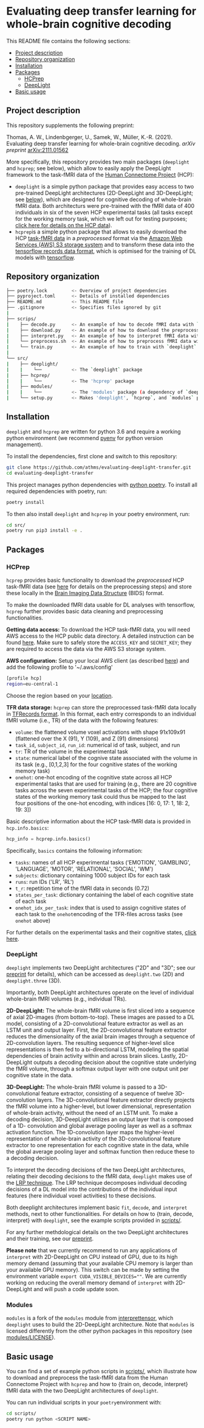 # Evaluating deep transfer learning for whole-brain cognitive decoding

This README file contains the following sections:
- [Project description](#Project-description)
- [Repository organization](#Repository-organization)
- [Installation](#Installation)
- [Packages](#Packages)
    - [HCPrep](#HCPrep)
    - [DeepLight](#DeepLight)
- [Basic usage](#Basic-usage)


## Project description

This repository supplements the following preprint:

Thomas, A. W., Lindenbgerger, U., Samek, W., Müller, K.-R. (2021). Evaluating deep transfer learning for whole-brain cognitive decoding. *arXiv preprint* [arXiv:2111.01562](https://arxiv.org/abs/2111.01562)

More specifically, this repository provides two main packages (`deeplight` and `hcprep`; see below), which allow to easily apply the DeepLight framework to the task-fMRI data of the [Human Connectome Project](http://www.humanconnectomeproject.org) (HCP): 
- `deeplight` is a simple python package that provides easy access to two pre-trained DeepLight architectures (2D-DeepLight and 3D-DeepLight; see [below](#DeepLight)), which are designed for cognitive decoding of whole-brain fMRI data. Both architecturs were pre-trained with the fMRI data of 400 individuals in six of the seven HCP experimental tasks (all tasks except for the working memory task, which we left out for testing purposes; [click here for details on the HCP data](https://www.sciencedirect.com/science/article/abs/pii/S1053811913005272?via%3Dihub)). 
- `hcprep`is a simple python package that allows to easily download the HCP [task-fMRI data](https://www.humanconnectome.org/study/hcp-young-adult/project-protocol/task-fmri) in a *preprocessed* format via the [Amazon Web Services (AWS) S3 storage system](https://www.humanconnectome.org/study/hcp-young-adult/article/hcp-s1200-release-now-available-amazon-web-services) and to transform these data into the [tensorflow records data format](https://www.tensorflow.org/tutorials/load_data/tfrecord), which is optimised for the training of DL models with [tensorflow](https://www.tensorflow.org).



## Repository organization

```bash
├── poetry.lock         <- Overview of project dependencies
├── pyproject.toml      <- Details of installed dependencies
├── README.md           <- This README file
├── .gitignore          <- Specifies files ignored by git
|
├── scrips/
|    ├── decode.py      <- An example of how to decode fMRI data with `deeplight`
|    ├── download.py    <- An example of how to download the preprocessed HCP fMRI data with `hcprep`
|    ├── interpret.py   <- An example of how to interpret fMRI data with `deeplight`
|    └── preprocess.sh  <- An example of how to preprocess fMRI data with `hcprep`
|    └── train.py       <- An example of how to train with `deeplight`
|
└── src/
|    ├── deeplight/
|    |    └──           <- The `deeplight` package
|    ├── hcprep/
|    |    └──           <- The 'hcprep' package
|    ├── modules/
|    |    └──           <- The 'modules' package (a dependency of `deeplight`)
|    └── setup.py       <- Makes 'deeplight', `hcprep`, and `modules` pip-installable (pip install -e .)  
```


## Installation
`deeplight` and `hcprep` are written for python 3.6 and require a working python environment (we recommend [pyenv](https://github.com/pyenv/pyenv) for python version management).

To install the dependencies, first clone and switch to this repository:
```bash
git clone https://github.com/athms/evaluating-deeplight-transfer.git
cd evaluating-deeplight-transfer
```

This project manages python dependencies with [python poetry](https://python-poetry.org/). To install all required dependencies with poetry, run:
```bash
poetry install
```

To then also install `deeplight` and `hcprep` in your poetry environment, run:
```bash
cd src/
poetry run pip3 install -e .
```


## Packages

### HCPrep
`hcprep` provides basic functionality to download the *preprocessed* HCP task-fMRI data (see [here](https://www.sciencedirect.com/science/article/abs/pii/S1053811913005053?casa_token=wjAW83r1nn8AAAAA:AwDgDeQIssqOi1zeLxLU8LHF-M542GoLGhEi79sDeTG6kh7r0ZTbxmf8ZBwE_foKv1KhoPQ_bjQ) for details on the preprocessing steps) and store these locally in the [Brain Imaging Data Structure](https://bids.neuroimaging.io) (BIDS) format.

To make the downloaded fMRI data usable for DL analyses with tensorflow, `hcprep` further provides basic data cleaning and preprocessing functionalities.  

**Getting data access:**
To download the HCP task-fMRI data, you will need AWS access to the HCP public data directory. A detailed instruction can be found [here](https://wiki.humanconnectome.org/display/PublicData/How+To+Connect+to+Connectome+Data+via+AWS). Make sure to safely store the `ACCESS_KEY` and `SECRET_KEY`; they are required to access the data via the AWS S3 storage system. 

**AWS configuration:**
Setup your local AWS client (as described [here](https://docs.aws.amazon.com/cli/latest/userguide/cli-configure-files.html)) and add the following profile to '~/.aws/config'

```bash
[profile hcp]
region=eu-central-1
```
Choose the region based on your [location](https://docs.aws.amazon.com/AmazonRDS/latest/UserGuide/Concepts.RegionsAndAvailabilityZones.html).

**TFR data storage:**
`hcprep` can store the preprocessed task-fMRI data locally in [TFRecords format](https://www.tensorflow.org/tutorials/load_data/tfrecord). In this format, each entry corresponds to an individual fMRI volume (i.e., TR) of the data with the following features:
- `volume`: the flattened volume voxel activations with shape 91x109x91 (flattened over the X (91), Y (109), and Z (91) dimensions)
- `task_id`, `subject_id`, `run_id`: numerical id of task, subject, and run
- `tr`: TR of the volume in the experimental task
- `state`: numerical label of the cognive state associated with the volume in its task (e.g., [0,1,2,3] for the four cognitive states of the working memory task)
- `onehot`: one-hot encoding of the cognitive state across all HCP experimental tasks that are used for training (e.g., there are 20 cognitive tasks across the seven experimental tasks of the HCP; the four cognitive states of the working memory task could thus be mapped to the last four positions of the one-hot encoding, with indices [16: 0, 17: 1, 18: 2, 19: 3])

Basic descriptive information about the HCP task-fMRI data is provided in `hcp.info.basics`:

```python
hcp_info = hcprep.info.basics()
```

Specifically, `basics` contains the following information:
- `tasks`: names of all HCP experimental tasks ('EMOTION', 'GAMBLING', 'LANGUAGE', 'MOTOR', 'RELATIONAL', 'SOCIAL', 'WM')
- `subjects`: dictionary containing 1000 subject IDs for each task
- `runs`: run IDs ('LR', 'RL')
- `t_r`: repetition time of the fMRI data in seconds (0.72)
- `states_per_task`: dictionary containing the label of each cognitive state of each task
- `onehot_idx_per_task`: index that is used to assign cognitive states of each task to the `onehot`encoding of the TFR-files across tasks (see `onehot` above)

For further details on the experimental tasks and their cognitive states, [click here](https://www.sciencedirect.com/science/article/abs/pii/S1053811913005272?via%3Dihub).


### DeepLight
`deeplight` implements two DeepLight architectures ("2D" and "3D"; see our [preprint](https://arxiv.org/abs/2111.01562) for details), which can be accessed as `deeplight.two` (2D) and `deeplight.three` (3D).

Importantly, both DeepLight architectures operate on the level of individual whole-brain fMRI volumes (e.g., individual TRs).

**2D-DeepLight:** The whole-brain fMRI volume is first sliced into a sequence of axial 2D-images (from bottom-to-top). These images are passed to a DL model, consisting of a 2D-convolutional feature extractor as well as an LSTM unit and output layer. First, the 2D-convolutional feature extractor reduces the dimensionality of the axial brain images through a sequence of 2D-convolution layers. The resulting sequence of higher-level slice representations is then fed to a bi-directional LSTM, modeling the spatial dependencies of brain activity within and across brain slices. Lastly, 2D-DeepLight outputs a decoding decision about the cognitive state underlying the fMRI volume, through a softmax output layer with one output unit per cognitive state in the data.

**3D-DeepLight:** The whole-brain fMRI volume is passed to a 3D-convolutional feature extractor, consisting of a sequence of twelve 3D-convolution layers. The 3D-convolutional feature extractor directly projects the fMRI volume into a higher-level, but lower dimensional, representation of whole-brain activity, without the need of an LSTM unit. To make a decoding decision, 3D-DeepLight utilizes an output layer that is composed of a 1D- convolution and global average pooling layer as well as a softmax activation function. The 1D-convolution layer maps the higher-level representation of whole-brain activity of the 3D-convolutional feature extractor to one representation for each cognitive state in the data, while the global average pooling layer and softmax function then reduce these to a decoding decision.

To interpret the decoding decisions of the two DeepLight architectures, relating their decoding decisions to the fMRI data, `deeplight` makes use of the [LRP technique](https://journals.plos.org/plosone/article?id=10.1371/journal.pone.0130140). The LRP technique decomposes individual decoding decisions of a DL model into the contributions of the individual input features (here individual voxel activities) to these decisions. 

Both deeplight architectures implement basic `fit`, `decode`, and `interpret` methods, next to other functionalities. For details on how to {train, decode, interpret} with `deeplight`, see the example scripts provided in [scripts/](scripts/).

For any further methdological details on the two DeepLight architectures and their training, see our [preprint](https://arxiv.org/abs/2111.01562).

**Please note** that we currently recommend to run any applications of `interpret` with 2D-DeepLight on CPU instead of GPU, due to its high memory demand (assuming that your available CPU memory is larger than your available GPU memory). This switch can be made by setting the environment variable `export CUDA_VISIBLE_DEVICES=""`. We are currently working on reducing the overall memory demand of `interpret` with 2D-DeepLight and will push a code update soon. 


### Modules
`modules` is a fork of the `modules` module from [interprettensor](https://github.com/VigneshSrinivasan10/interprettensor), which `deeplight` uses to build the 2D-DeepLight architecture. Note that `modules` is licensed differently from the other python packages in this repository (see [modules/LICENSE](modules/LICENSE)).


## Basic usage
You can find a set of example python scripts in [scripts/](scripts/), which illustrate how to download and preprocess the task-fMRI data from the Human Connectome Project with `hcprep` and how to {train on, decode, interpret} fMRI data with the two DeepLight architectures of `deeplight`.

You can run individual scripts in your `poetry`environment with: 
```bash
cd scripts/
poetry run python <SCRIPT NAME>
```
